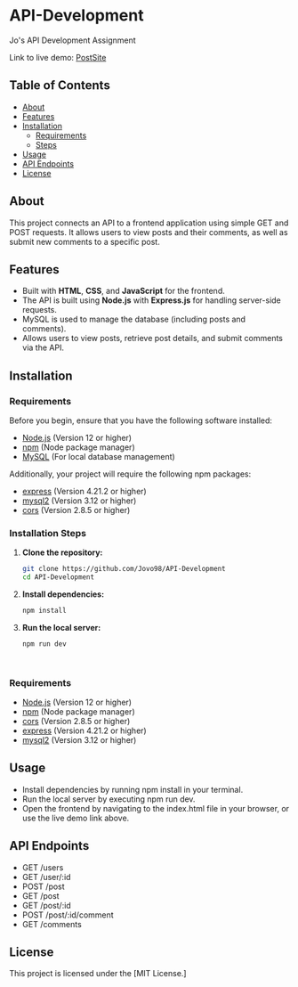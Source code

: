 # API-Development  
Jo's API Development Assignment

Link to live demo: [PostSite](https://api-development-one.vercel.app/index.html)

## Table of Contents

- [About](#about)
- [Features](#features)
- [Installation](#installation)
  - [Requirements](#requirements)
  - [Steps](#installation-steps)
- [Usage](#usage)
- [API Endpoints](#api-endpoints)
- [License](#license)

## About

This project connects an API to a frontend application using simple GET and POST requests. It allows users to view posts and their comments, as well as submit new comments to a specific post.

## Features

- Built with **HTML**, **CSS**, and **JavaScript** for the frontend.
- The API is built using **Node.js** with **Express.js** for handling server-side requests.
- MySQL is used to manage the database (including posts and comments).
- Allows users to view posts, retrieve post details, and submit comments via the API.
  
## Installation

### Requirements

Before you begin, ensure that you have the following software installed:

- [Node.js](https://nodejs.org/en) (Version 12 or higher)
- [npm](https://www.npmjs.com/) (Node package manager)
- [MySQL](https://www.mysql.com/) (For local database management)

Additionally, your project will require the following npm packages:

- [express](https://expressjs.com/) (Version 4.21.2 or higher)
- [mysql2](https://www.npmjs.com/package/mysql2) (Version 3.12 or higher)
- [cors](https://www.npmjs.com/package/cors) (Version 2.8.5 or higher)

### Installation Steps

1. **Clone the repository:**

   ```bash
   git clone https://github.com/Jovo98/API-Development
   cd API-Development
   
2. **Install dependencies:**
   
   ```bash
   npm install
   
3. **Run the local server:**
   
   ```bash
   npm run dev
   
 
### Requirements
 
- [Node.js](https://nodejs.org/en) (Version 12 or higher)
- [npm](https://www.npmjs.com/) (Node package manager)
- [cors](https://nodejs.org/en) (Version 2.8.5 or higher)
- [express](https://www.npmjs.com/) (Version 4.21.2 or higher)
- [mysql2](https://www.npmjs.com/) (Version 3.12 or higher)
 

## Usage
 
- Install dependencies by running npm install in your terminal.
- Run the local server by executing npm run dev.
- Open the frontend by navigating to the index.html file in your browser, or use the live demo link above.


## API Endpoints

- GET /users
- GET /user/:id
- POST /post
- GET /post
- GET /post/:id
- POST /post/:id/comment
- GET /comments
  
## License

This project is licensed under the [MIT License.]
 
